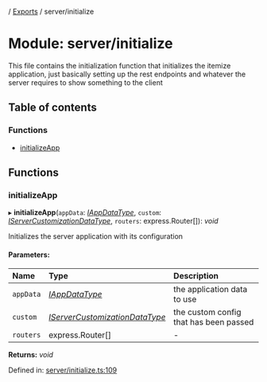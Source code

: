 [](../README.md) / [Exports](../modules.md) / server/initialize

# Module: server/initialize

This file contains the initialization function that initializes
the itemize application, just basically setting up the rest endpoints
and whatever the server requires to show something to the client

## Table of contents

### Functions

- [initializeApp](server_initialize.md#initializeapp)

## Functions

### initializeApp

▸ **initializeApp**(`appData`: [*IAppDataType*](../interfaces/server.iappdatatype.md), `custom`: [*IServerCustomizationDataType*](../interfaces/server.iservercustomizationdatatype.md), `routers`: express.Router[]): *void*

Initializes the server application with its configuration

#### Parameters:

Name | Type | Description |
:------ | :------ | :------ |
`appData` | [*IAppDataType*](../interfaces/server.iappdatatype.md) | the application data to use   |
`custom` | [*IServerCustomizationDataType*](../interfaces/server.iservercustomizationdatatype.md) | the custom config that has been passed    |
`routers` | express.Router[] | - |

**Returns:** *void*

Defined in: [server/initialize.ts:109](https://github.com/onzag/itemize/blob/5fcde7cf/server/initialize.ts#L109)
